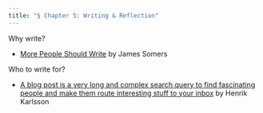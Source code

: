 ```yaml
---
title: "§ Chapter 5: Writing & Reflection"
---
```

Why write?
- [More People Should Write](https://jsomers.net/blog/more-people-should-write) by James Somers

Who to write for?
- [A blog post is a very long and complex search query to find fascinating people and make them route interesting stuff to your inbox](https://www.henrikkarlsson.xyz/p/search-query) by Henrik Karlsson

